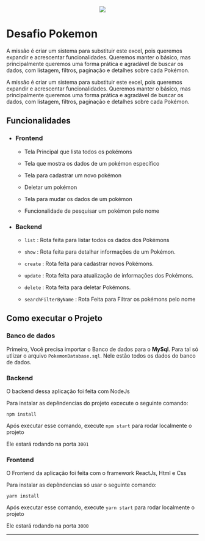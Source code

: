 

<div align="center" >
    <img src="https://media-exp1.licdn.com/dms/image/C4E0BAQEHHYJW7nQBWg/company-logo_200_200/0?e=1609372800&v=beta&t=Cxw_LhyP0Cstj50FeXl_AvGO_Ng9ErXpjtFNjzSUjR8"/>
</div>



# Desafio Pokemon
A missão é criar um sistema para substituir este excel, pois queremos expandir e acrescentar funcionalidades. Queremos manter o básico, mas principalmente queremos uma forma prática e agradável de buscar os dados, com listagem, filtros, paginação e detalhes sobre cada Pokémon.

A missão é criar um sistema para substituir este excel, pois queremos expandir e acrescentar funcionalidades. Queremos manter o básico, mas principalmente queremos uma forma prática e agradável de buscar os dados, com listagem, filtros, paginação e detalhes sobre cada Pokémon.

## Funcionalidades


* ### Frontend
    * Tela Principal que lista todos os pokémons

    * Tela que mostra os dados de um pokémon específico

    * Tela para cadastrar um novo pokémon

    * Deletar um pokémon 

    * Tela para mudar os dados de um pokémon

    * Funcionalidade de pesquisar um pokémon pelo nome

* ### Backend 
    * `list` : Rota feita para listar todos os dados dos Pokémons
    * `show` : Rota feita para detalhar informações de um Pokémon.
    * `create` : Rota feita para cadastrar novos Pokémons.
    * `update` : Rota feita para atualização de informações dos Pokémons.
    
    * `delete` : Rota feita para deletar Pokémons.

    * `searchFilterByName` : Rota Feita para Filtrar os pokémons pelo nome



## Como executar o Projeto

### Banco de dados 
Primeiro, Você precisa importar o Banco de dados para o **MySql**. Para tal só utlizar o arquivo `PokemonDatabase.sql`. Nele estão todos os dados do banco de dados.


### Backend
O backend dessa aplicação foi feita com NodeJs

Para instalar as depêndencias do projeto excecute o seguinte comando:

```
npm install
```

Após executar esse comando, execute `npm start` para rodar localmente o projeto

Ele estará rodando na porta `3001`

### Frontend
O Frontend da aplicação foi feita com o framework ReactJs, Html e Css

Para instalar as depêndencias só usar o seguinte comando:
```
yarn install
```

Após executar esse comando, execute `yarn start` para rodar localmente o projeto

Ele estará rodando na porta `3000`
___
